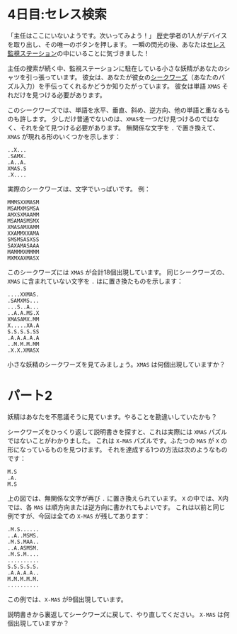 # 4日目:セレス検索

「主任はここにいないようです。次いってみよう！」
歴史学者の1人がデバイスを取り出し、その唯一のボタンを押します。
一瞬の閃光の後、あなたは[セレス監視ステーション](../../2019/day10/quiz.md)の中にいることに気づきました！

主任の捜索が続く中、監視ステーションに駐在している小さな妖精があなたのシャツを引っ張っています。
彼女は、あなたが彼女の[シークワーズ](https://ja.wikipedia.org/wiki/%E3%82%B7%E3%83%BC%E3%82%AF%E3%83%AF%E3%83%BC%E3%82%BA)（あなたのパズル入力）を手伝ってくれるかどうか知りたがっています。
彼女は単語 `XMAS` それだけを見つける必要があります。

このシークワーズでは、単語を水平、垂直、斜め、逆方向、他の単語と重なるものも許します。
少しだけ普通でないのは、`XMAS`を一つだけ見つけるのではなく、それを全て見つける必要があります。
無関係な文字を `.` で置き換えて、`XMAS` が現れる形のいくつかを示します：

```
..X...
.SAMX.
.A..A.
XMAS.S
.X....
```

実際のシークワーズは、文字でいっぱいです。
例：

```
MMMSXXMASM
MSAMXMSMSA
AMXSXMAAMM
MSAMASMSMX
XMASAMXAMM
XXAMMXXAMA
SMSMSASXSS
SAXAMASAAA
MAMMMXMMMM
MXMXAXMASX
```

このシークワーズには `XMAS` が合計18個出現しています。
同じシークワーズの、`XMAS` に含まれていない文字を `.` はに置き換たものを示します：

```
....XXMAS.
.SAMXMS...
...S..A...
..A.A.MS.X
XMASAMX.MM
X.....XA.A
S.S.S.S.SS
.A.A.A.A.A
..M.M.M.MM
.X.X.XMASX
```

小さな妖精のシークワーズを見てみましょう。`XMAS` は何個出現していますか？

# パート2

妖精はあなたを不思議そうに見ています。やることを勘違いしていたかも？

シークワーズをひっくり返して説明書きを探すと、これは実際には `XMAS` パズルではないことがわかりました。
これは `X-MAS` パズルです。ふたつの `MAS` が `X` の形になっているものを見つけます。
それを達成する1つの方法は次のようなものです：

```
M.S
.A.
M.S
```

上の図では、無関係な文字が再び `.` に置き換えられています。
`X` の中では、X内では、各 `MAS` は順方向または逆方向に書かれてもよいです。
これは以前と同じ例ですが、今回は全ての `X-MAS` が残してあります：

```
.M.S......
..A..MSMS.
.M.S.MAA..
..A.ASMSM.
.M.S.M....
..........
S.S.S.S.S.
.A.A.A.A..
M.M.M.M.M.
..........
```

この例では、`X-MAS` が9個出現しています。

説明書きから裏返してシークワーズに戻して、やり直してください。
`X-MAS` は何個出現していますか？
